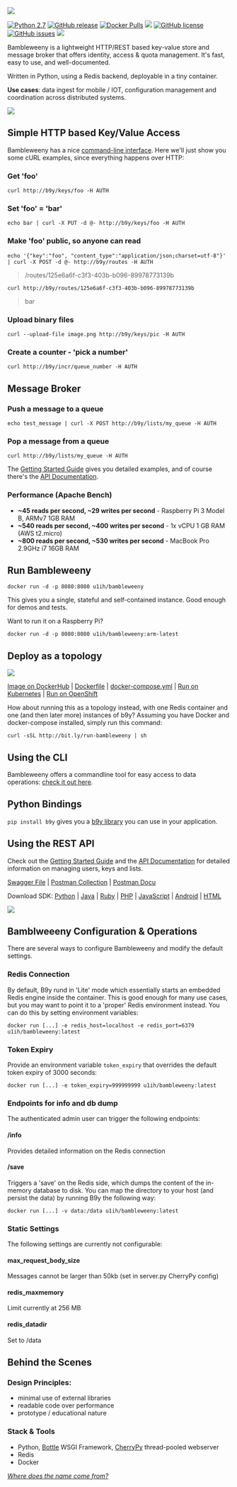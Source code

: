 ![](https://raw.githubusercontent.com/u1i/bambleweeny/master/img/bwy2.png)

[![Python 2.7](https://img.shields.io/badge/python-2.7-blue.svg)](https://www.python.org/downloads/release/python-270/) [![GitHub release](https://img.shields.io/github/release/u1i/bambleweeny.svg)](https://GitHub.com/u1i/bambleweeny/releases) [![Docker Pulls](https://img.shields.io/badge/dynamic/json.svg?label=Docker%20Pulls&url=https%3A%2F%2Fhub.docker.com%2Fv2%2Frepositories%2Fu1ih%2Fbambleweeny%2F&query=$.pull_count&colorB=2)](https://hub.docker.com/r/u1ih/bambleweeny/) [![](https://img.shields.io/badge/Get-CLI-green.svg)](https://github.com/u1i/bambleweeny/tree/master/b9y-cli-package) [![GitHub license](https://img.shields.io/github/license/u1i/bambleweeny.svg)](https://github.com/u1i/bambleweeny/blob/master/LICENSE) [![GitHub issues](https://img.shields.io/github/issues/u1i/bambleweeny.svg)](https://GitHub.com/u1i/bambleweeny/issues/) ![](https://img.shields.io/swagger/valid/2.0/https/raw.githubusercontent.com/u1i/bambleweeny/master/swagger.json.svg)

Bambleweeny is a lightweight HTTP/REST based key-value store and message broker that offers identity, access & quota management. It's fast, easy to use, and well-documented.

Written in Python, using a Redis backend, deployable in a tiny container.

**Use cases**: data ingest for mobile / IOT, configuration management and coordination across distributed systems.

![](https://raw.githubusercontent.com/u1i/bambleweeny/master/img/b9y-logic3.png)

## Simple HTTP based Key/Value Access

Bambleweeny has a nice [command-line interface](https://github.com/u1i/bambleweeny/tree/master/b9y-cli-package). Here we'll just show you some cURL examples, since everything happens over HTTP:

### Get 'foo'

`curl http://b9y/keys/foo -H AUTH`

### Set 'foo' = 'bar'

`echo bar | curl -X PUT -d @- http://b9y/keys/foo -H AUTH`

### Make 'foo' public, so anyone can read

`echo '{"key":"foo", "content_type":"application/json;charset=utf-8"}' | curl -X POST -d @- http://b9y/routes -H AUTH`

> /routes/125e6a6f-c3f3-403b-b096-89978773139b

`curl http://b9y/routes/125e6a6f-c3f3-403b-b096-89978773139b`
> bar


### Upload binary files

`curl --upload-file image.png http://b9y/keys/pic -H AUTH`

### Create a counter - 'pick a number'

`curl http://b9y/incr/queue_number -H AUTH`

## Message Broker

### Push a message to a queue

`echo test_message | curl -X POST http://b9y/lists/my_queue -H AUTH`

### Pop a message from a queue

`curl http://b9y/lists/my_queue -H AUTH`

The [Getting Started Guide](GettingStarted.md) gives you detailed examples, and of course there's the [API Documentation](http://bambleweeny.sotong.io/).

### Performance (Apache Bench)

* **~45 reads per second, ~29 writes per second** - Raspberry Pi 3 Model B, ARMv7 1GB RAM
* **~540 reads per second, ~400 writes per second** - 1x vCPU 1 GB RAM (AWS t2.micro)
* **~800 reads per second, ~530 writes per second** - MacBook Pro 2.9GHz i7 16GB RAM

## Run Bambleweeny

`docker run -d -p 8080:8080 u1ih/bambleweeny`

This gives you a single, stateful and self-contained instance. Good enough for demos and tests.

Want to run it on a Raspberry Pi?

`docker run -d -p 8080:8080 u1ih/bambleweeny:arm-latest`

## Deploy as a topology

![](https://raw.githubusercontent.com/u1i/bambleweeny/master/img/b9yms2.png)

[Image on DockerHub](https://hub.docker.com/r/u1ih/bambleweeny/tags/) | [Dockerfile](Dockerfile) | [docker-compose.yml](docker-compose.yml) | [Run on Kubernetes](kube-run.sh) | [Run on OpenShift](openshift-run.sh)

How about running this as a topology instead, with one Redis container and one (and then later more) instances of b9y? Assuming you have Docker and docker-compose installed, simply run this command:

`curl -sSL http://bit.ly/run-bambleweeny | sh`

## Using the CLI

Bambleweeny offers a commandline tool for easy access to data operations: [check it out here](https://github.com/u1i/bambleweeny/tree/master/b9y-cli-package).

## Python Bindings

`pip install b9y` gives you a [b9y library](https://pypi.org/project/b9y/) you can use in your application.

## Using the REST API

Check out the [Getting Started Guide](GettingStarted.md) and the [API Documentation](http://bambleweeny.sotong.io/) for detailed information on managing users, keys and lists.

 [Swagger File](https://raw.githubusercontent.com/u1i/bambleweeny/master/swagger.json) | [Postman Collection](docs/postman_collection.json) | [Postman Docu](https://documenter.getpostman.com/view/1926148/RWaKT8rF)

Download SDK: [Python](https://github.com/u1i/bambleweeny/raw/master/sdk/python.zip) | [Java](https://github.com/u1i/bambleweeny/raw/master/sdk/java.zip) | [Ruby](https://github.com/u1i/bambleweeny/raw/master/sdk/ruby.zip) | [PHP](https://github.com/u1i/bambleweeny/raw/master/sdk/php.zip) | [JavaScript](https://github.com/u1i/bambleweeny/raw/master/sdk/javascript.zip) | [Android](https://github.com/u1i/bambleweeny/raw/master/sdk/android.zip) | [HTML](https://github.com/u1i/bambleweeny/raw/master/sdk/html.zip)

[![](https://raw.githubusercontent.com/u1i/bambleweeny/master/img/crud5.png)](http://bambleweeny.sotong.io/)

## Bamblweeeny Configuration & Operations

There are several ways to configure Bambleweeny and modify the default settings.

### Redis Connection

By default, B9y rund in 'Lite' mode which essentially starts an embedded Redis engine inside the container. This is good enough for many use cases, but you may want to point it to a 'proper' Redis environment instead. You can do this by setting environment variables:

`docker run [...] -e redis_host=localhost -e redis_port=6379 u1ih/bambleweeny:latest`

### Token Expiry

Provide an environment variable `token_expiry` that overrides the default token expiry of 3000 seconds:

`docker run [...] -e token_expiry=999999999 u1ih/bambleweeny:latest`

### Endpoints for info and db dump

The authenticated admin user can trigger the following endpoints:

#### /info

Provides detailed information on the Redis connection

#### /save

Triggers a 'save' on the Redis side, which dumps the content of the in-memory database to disk. You can map the directory to your host (and persist the data) by running B9y the following way:

`docker run [...] -v data:/data u1ih/bambleweeny:latest`

### Static Settings

The following settings are currently not configurable:

#### max\_request\_body\_size
Messages cannot be larger than 50kb (set in server.py CherryPy config)

#### redis\_maxmemory
Limit currently at 256 MB

#### redis\_datadir
Set to /data


## Behind the Scenes
### Design Principles:

* minimal use of external libraries
* readable code over performance
* prototype / educational nature

### Stack & Tools

* Python, [Bottle](https://bottlepy.org/) WSGI Framework, [CherryPy](http://cherrypy.org/) thread-pooled webserver
* Redis
* Docker

*[Where does the name come from?](http://hitchhikers.wikia.com/wiki/Bambleweeny_57_Submeson_Brain)*
